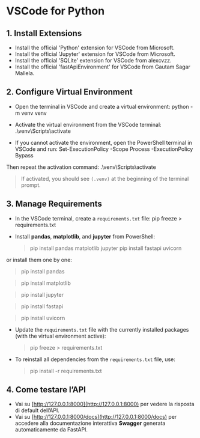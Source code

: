 # VSCode for Python

## 1. Install Extensions

- Install the official 'Python' extension for VSCode from Microsoft.
- Install the official 'Jupyter' extension for VSCode from Microsoft.
- Install the official 'SQLite' extension for VSCode from alexcvzz.
- Install the official 'fastApiEnvironment' for VSCode from Gautam Sagar Mallela.

## 2. Configure Virtual Environment

- Open the terminal in VSCode and create a virtual environment:
  python -m venv venv

- Activate the virtual environment from the VSCode terminal:
  .\venv\Scripts\activate

- If you cannot activate the environment, open the PowerShell terminal in VSCode and run:
  Set-ExecutionPolicy -Scope Process -ExecutionPolicy Bypass

Then repeat the activation command:
.\venv\Scripts\activate

> If activated, you should see `(.venv)` at the beginning of the terminal prompt.

## 3. Manage Requirements

- In the VSCode terminal, create a `requirements.txt` file:
  pip freeze > requirements.txt

- Install **pandas**, **matplotlib**, and **jupyter** from PowerShell:
  > pip install pandas matplotlib jupyter
  > pip install fastapi uvicorn

or install them one by one:

> pip install pandas

> pip install matplotlib

> pip install jupyter

> pip install fastapi

> pip install uvicorn

- Update the `requirements.txt` file with the currently installed packages (with the virtual environment active):

  > pip freeze > requirements.txt

- To reinstall all dependencies from the `requirements.txt` file, use:
  > pip install -r requirements.txt

## 4. Come testare l’API

- Vai su [http://127.0.0.1:8000](http://127.0.0.1:8000) per vedere la risposta di default dell’API.
- Vai su [http://127.0.0.1:8000/docs](http://127.0.0.1:8000/docs) per accedere alla documentazione interattiva **Swagger** generata automaticamente da FastAPI.

